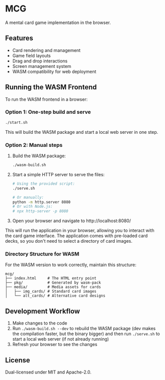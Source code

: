 # MCG

A mental card game implementation in the browser.

## Features

- Card rendering and management
- Game field layouts
- Drag and drop interactions
- Screen management system
- WASM compatibility for web deployment

## Running the WASM Frontend

To run the WASM frontend in a browser:

### Option 1: One-step build and serve

```bash
./start.sh
```

This will build the WASM package and start a local web server in one step.

### Option 2: Manual steps

1. Build the WASM package:
   ```bash
   ./wasm-build.sh
   ```

2. Start a simple HTTP server to serve the files:
   ```bash
   # Using the provided script:
   ./serve.sh
   
   # Or manually:
   python -m http.server 8080
   # Or with Node.js:
   # npx http-server -p 8080
   ```

3. Open your browser and navigate to http://localhost:8080/

This will run the application in your browser, allowing you to interact with the card game interface. The application comes with pre-loaded card decks, so you don't need to select a directory of card images.

### Directory Structure for WASM

For the WASM version to work correctly, maintain this structure:
```
mcg/
├── index.html     # The HTML entry point
├── pkg/           # Generated by wasm-pack
├── media/         # Media assets for cards
│   ├── img_cards/ # Standard card images
│   └── alt_cards/ # Alternative card designs
```


## Development Workflow

1. Make changes to the code
2. Run `./wasm-build.sh --dev` to rebuild the WASM package (dev makes the
   compilation faster, but the binary bigger) and then run `./serve.sh` to start
   a local web server (if not already running)
3. Refresh your browser to see the changes

## License

Dual-licensed under MIT and Apache-2.0.
